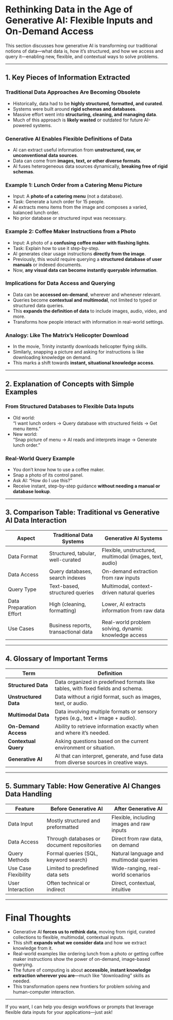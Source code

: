 # Rethinking Data in the Age of Generative AI: Flexible Inputs and On-Demand Access

This section discusses how generative AI is transforming our traditional notions of data—what data is, how it’s structured, and how we access and query it—enabling new, flexible, and contextual ways to solve problems.

---

## 1. Key Pieces of Information Extracted

### Traditional Data Approaches Are Becoming Obsolete
- Historically, data had to be **highly structured, formatted, and curated**.
- Systems were built around **rigid schemas and databases**.
- Massive effort went into **structuring, cleaning, and managing data**.
- Much of this approach is **likely wasted** or outdated for future AI-powered systems.

### Generative AI Enables Flexible Definitions of Data
- AI can extract useful information from **unstructured, raw, or unconventional data sources**.
- Data can come from **images, text, or other diverse formats**.
- AI fuses heterogeneous data sources dynamically, **breaking free of rigid schemas**.

### Example 1: Lunch Order from a Catering Menu Picture
- Input: A **photo of a catering menu** (not a database).
- Task: Generate a lunch order for 15 people.
- AI extracts menu items from the image and composes a varied, balanced lunch order.
- No prior database or structured input was necessary.

### Example 2: Coffee Maker Instructions from a Photo
- Input: A photo of a **confusing coffee maker with flashing lights**.
- Task: Explain how to use it step-by-step.
- AI generates clear usage instructions **directly from the image**.
- Previously, this would require querying a **structured database of user manuals** or indexed documents.
- Now, **any visual data can become instantly queryable information**.

### Implications for Data Access and Querying
- Data can be **accessed on-demand**, wherever and whenever relevant.
- Queries become **contextual and multimodal**, not limited to typed or structured data queries.
- This **expands the definition of data** to include images, audio, video, and more.
- Transforms how people interact with information in real-world settings.

### Analogy: Like The Matrix’s Helicopter Download
- In the movie, Trinity instantly downloads helicopter flying skills.
- Similarly, snapping a picture and asking for instructions is like downloading knowledge on demand.
- This marks a shift towards **instant, situational knowledge access**.

---

## 2. Explanation of Concepts with Simple Examples

### From Structured Databases to Flexible Data Inputs

- Old world:  
  “I want lunch orders → Query database with structured fields → Get menu items.”
- New world:  
  “Snap picture of menu → AI reads and interprets image → Generate lunch order.”

### Real-World Query Example

- You don’t know how to use a coffee maker.
- Snap a photo of its control panel.
- Ask AI: “How do I use this?”
- Receive instant, step-by-step guidance **without needing a manual or database lookup**.

---

## 3. Comparison Table: Traditional vs Generative AI Data Interaction

| Aspect                  | Traditional Data Systems                 | Generative AI Systems                         |
|-------------------------|----------------------------------------|----------------------------------------------|
| Data Format             | Structured, tabular, well-curated      | Flexible, unstructured, multimodal (images, text, audio) |
| Data Access             | Query databases, search indexes        | On-demand extraction from raw inputs         |
| Query Type              | Text-based, structured queries         | Multimodal, context-driven natural queries   |
| Data Preparation Effort | High (cleaning, formatting)             | Lower, AI extracts information from raw data |
| Use Cases               | Business reports, transactional data   | Real-world problem solving, dynamic knowledge access |

---

## 4. Glossary of Important Terms

| Term                 | Definition                                                                                 |
|----------------------|--------------------------------------------------------------------------------------------|
| **Structured Data**  | Data organized in predefined formats like tables, with fixed fields and schema.           |
| **Unstructured Data**| Data without a rigid format, such as images, text, or audio.                              |
| **Multimodal Data**  | Data involving multiple formats or sensory types (e.g., text + image + audio).             |
| **On-Demand Access** | Ability to retrieve information exactly when and where it’s needed.                       |
| **Contextual Query** | Asking questions based on the current environment or situation.                           |
| **Generative AI**    | AI that can interpret, generate, and fuse data from diverse sources in creative ways.     |

---

## 5. Summary Table: How Generative AI Changes Data Handling

| Feature                 | Before Generative AI                     | After Generative AI                          |
|-------------------------|----------------------------------------|---------------------------------------------|
| Data Input              | Mostly structured and preformatted     | Flexible, including images and raw inputs   |
| Data Access             | Through databases or document repositories | Direct from raw data, on demand               |
| Query Methods           | Formal queries (SQL, keyword search)  | Natural language and multimodal queries      |
| Use Case Flexibility    | Limited to predefined data sets        | Wide-ranging, real-world scenarios            |
| User Interaction        | Often technical or indirect             | Direct, contextual, intuitive                  |

---

# Final Thoughts

- Generative AI **forces us to rethink data**, moving from rigid, curated collections to flexible, multimodal, contextual inputs.
- This shift **expands what we consider data** and how we extract knowledge from it.
- Real-world examples like ordering lunch from a photo or getting coffee maker instructions show the power of on-demand, image-based querying.
- The future of computing is about **accessible, instant knowledge extraction wherever you are**—much like “downloading” skills as needed.
- This transformation opens new frontiers for problem solving and human-computer interaction.

---

If you want, I can help you design workflows or prompts that leverage flexible data inputs for your applications—just ask!
